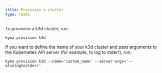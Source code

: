 ```yaml
---
title: Provision a cluster
type: Tasks
---
```

<!-- this is surely mentioned in Basic Tasks/Get Started -->

To provision a k3d cluster, run:

```
kyma provision k3d
```
If you want to define the name of your k3d cluster and pass arguments to the Kubernetes API server (for example, to log to stderr), run:

```
kyma provision k3d --name='custom_name' --server-args='--alsologtostderr'
```